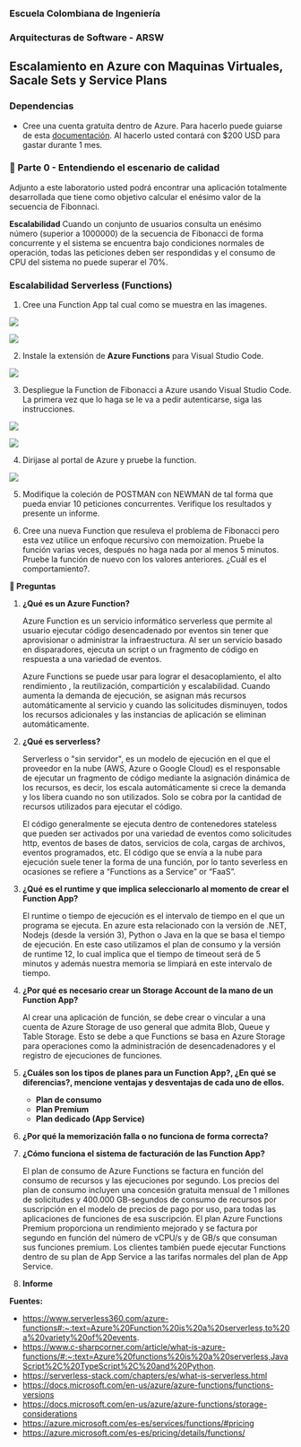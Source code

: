 ### Escuela Colombiana de Ingeniería
### Arquitecturas de Software - ARSW

## Escalamiento en Azure con Maquinas Virtuales, Sacale Sets y Service Plans

### Dependencias
* Cree una cuenta gratuita dentro de Azure. Para hacerlo puede guiarse de esta [documentación](https://azure.microsoft.com/en-us/free/search/?&ef_id=Cj0KCQiA2ITuBRDkARIsAMK9Q7MuvuTqIfK15LWfaM7bLL_QsBbC5XhJJezUbcfx-qAnfPjH568chTMaAkAsEALw_wcB:G:s&OCID=AID2000068_SEM_alOkB9ZE&MarinID=alOkB9ZE_368060503322_%2Bazure_b_c__79187603991_kwd-23159435208&lnkd=Google_Azure_Brand&dclid=CjgKEAiA2ITuBRDchty8lqPlzS4SJAC3x4k1mAxU7XNhWdOSESfffUnMNjLWcAIuikQnj3C4U8xRG_D_BwE). Al hacerlo usted contará con $200 USD para gastar durante 1 mes.

### 📍 Parte 0 - Entendiendo el escenario de calidad

Adjunto a este laboratorio usted podrá encontrar una aplicación totalmente desarrollada que tiene como objetivo calcular el enésimo valor de la secuencia de Fibonnaci.

**Escalabilidad**
Cuando un conjunto de usuarios consulta un enésimo número (superior a 1000000) de la secuencia de Fibonacci de forma concurrente y el sistema se encuentra bajo condiciones normales de operación, todas las peticiones deben ser respondidas y el consumo de CPU del sistema no puede superar el 70%.

### Escalabilidad Serverless (Functions)

1. Cree una Function App tal cual como se muestra en las  imagenes.

![](images/part3/part3-function-config.png)

![](images/part3/part3-function-configii.png)

2. Instale la extensión de **Azure Functions** para Visual Studio Code.

![](images/part3/part3-install-extension.png)

3. Despliegue la Function de Fibonacci a Azure usando Visual Studio Code. La primera vez que lo haga se le va a pedir autenticarse, siga las instrucciones.

![](images/part3/part3-deploy-function-1.png)

![](images/part3/part3-deploy-function-2.png)

4. Dirijase al portal de Azure y pruebe la function.

![](images/part3/part3-test-function.png)

5. Modifique la coleción de POSTMAN con NEWMAN de tal forma que pueda enviar 10 peticiones concurrentes. Verifique los resultados y presente un informe.

6. Cree una nueva Function que resuleva el problema de Fibonacci pero esta vez utilice un enfoque recursivo con memoization. Pruebe la función varias veces, después no haga nada por al menos 5 minutos. Pruebe la función de nuevo con los valores anteriores. ¿Cuál es el comportamiento?.

**🔎 Preguntas**

1. **¿Qué es un Azure Function?**
    
    Azure Function es un servicio informático serverless que permite al usuario ejecutar código desencadenado por eventos sin tener que aprovisionar o administrar la                 infraestructura. Al ser un servicio basado en disparadores, ejecuta un script o un fragmento de código en respuesta a una variedad de eventos.

    Azure Functions se puede usar para lograr el desacoplamiento, el alto rendimiento , la reutilización, compartición y escalabilidad. Cuando aumenta la demanda de ejecución,       se asignan más recursos automáticamente al servicio y cuando las solicitudes disminuyen, todos los recursos adicionales y las instancias de aplicación se eliminan               automáticamente.

2. **¿Qué es serverless?**
    
    Serverless o "sin servidor", es un modelo de ejecución en el que el proveedor en la nube (AWS, Azure o Google Cloud) es el responsable de ejecutar un fragmento de código         mediante la asignación dinámica de los recursos, es decir, los escala automáticamente si crece la demanda y los libera cuando no son utilizados. Solo se cobra por la             cantidad de recursos utilizados para ejecutar el código.

    El código generalmente se ejecuta dentro de contenedores stateless que pueden ser activados por una variedad de eventos como solicitudes http, eventos de bases de datos,         servicios de cola, cargas de archivos, eventos programados, etc. El código que se envía a la nube para ejecución suele tener la forma de una función, por lo tanto severless     en ocasiones se refiere a “Functions as a Service” or “FaaS”.
    
3. **¿Qué es el runtime y que implica seleccionarlo al momento de crear el Function App?**
    
    El runtime o tiempo de ejecución es el intervalo de tiempo en el que un programa se ejecuta. En azure esta relacionado con la versión de .NET, Nodejs (desde la versión 3),       Python o Java en la que se basa el tiempo de ejecución. En este caso utilizamos el plan de consumo y la versión de runtime 12, lo cual implica que el tiempo de timeout será     de 5 minutos y además nuestra memoria se limpiará en este intervalo de tiempo.
    
4. **¿Por qué es necesario crear un Storage Account de la mano de un Function App?**
    
    Al crear una aplicación de función, se debe crear o vincular a una cuenta de Azure Storage de uso general que admita Blob, Queue y Table Storage. Esto se debe a que             Functions se basa en Azure Storage para operaciones como la administración de desencadenadores y el registro de ejecuciones de funciones. 
    
5. **¿Cuáles son los tipos de planes para un Function App?, ¿En qué se diferencias?, mencione ventajas y desventajas de cada uno de ellos.**
  
    * **Plan de consumo** 
    * **Plan Premium**
    * **Plan dedicado (App Service)**

6. **¿Por qué la memorización falla o no funciona de forma correcta?**
7. **¿Cómo funciona el sistema de facturación de las Function App?**
   
   El plan de consumo de Azure Functions se factura en función del consumo de recursos y las ejecuciones por segundo. Los precios del plan de consumo incluyen una concesión        gratuita mensual de 1 millones de solicitudes y 400.000 GB-segundos de consumo de recursos por suscripción en el modelo de precios de pago por uso, para todas las                aplicaciones de funciones de esa suscripción. El plan Azure Functions Premium proporciona un rendimiento mejorado y se factura por segundo en función del número de vCPU/s y      de GB/s que consuman sus funciones premium. Los clientes también puede ejecutar Functions dentro de su plan de App Service a las tarifas normales del plan de App Service.

8. **Informe**

**Fuentes:**

- https://www.serverless360.com/azure-functions#:~:text=Azure%20Function%20is%20a%20serverless,to%20a%20variety%20of%20events.
- https://www.c-sharpcorner.com/article/what-is-azure-functions/#:~:text=Azure%20functions%20is%20a%20serverless,JavaScript%2C%20TypeScript%2C%20and%20Python.
- https://serverless-stack.com/chapters/es/what-is-serverless.html
- https://docs.microsoft.com/en-us/azure/azure-functions/functions-versions
- https://docs.microsoft.com/en-us/azure/azure-functions/storage-considerations
- https://azure.microsoft.com/es-es/services/functions/#pricing
- https://azure.microsoft.com/es-es/pricing/details/functions/
